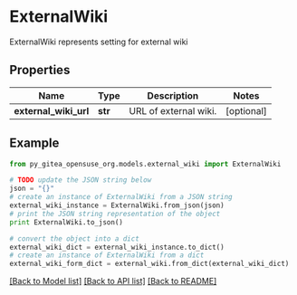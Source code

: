 # ExternalWiki

ExternalWiki represents setting for external wiki

## Properties
Name | Type | Description | Notes
------------ | ------------- | ------------- | -------------
**external_wiki_url** | **str** | URL of external wiki. | [optional] 

## Example

```python
from py_gitea_opensuse_org.models.external_wiki import ExternalWiki

# TODO update the JSON string below
json = "{}"
# create an instance of ExternalWiki from a JSON string
external_wiki_instance = ExternalWiki.from_json(json)
# print the JSON string representation of the object
print ExternalWiki.to_json()

# convert the object into a dict
external_wiki_dict = external_wiki_instance.to_dict()
# create an instance of ExternalWiki from a dict
external_wiki_form_dict = external_wiki.from_dict(external_wiki_dict)
```
[[Back to Model list]](../README.md#documentation-for-models) [[Back to API list]](../README.md#documentation-for-api-endpoints) [[Back to README]](../README.md)


